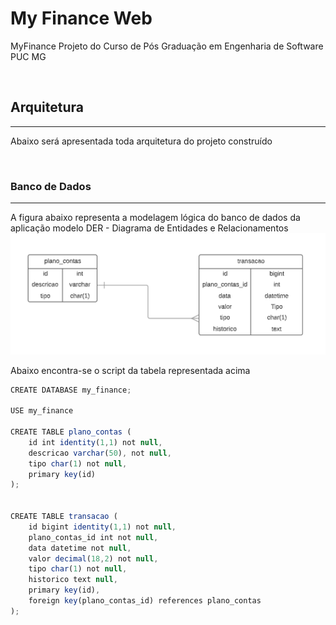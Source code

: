 # My Finance Web
MyFinance Projeto do Curso de Pós Graduação em Engenharia de Software PUC MG

<br>

## Arquitetura

<hr>

Abaixo será apresentada toda arquitetura do projeto construído

<br>

### Banco de Dados
<hr>
A figura abaixo representa a modelagem lógica do banco de dados da aplicação modelo DER - Diagrama de Entidades e Relacionamentos

<br>

<img src="docs\DER.png" alt="diagram">

<br>

Abaixo encontra-se o script da tabela representada acima



```javascript
CREATE DATABASE my_finance;

USE my_finance

CREATE TABLE plano_contas (
    id int identity(1,1) not null,
    descricao varchar(50), not null,
    tipo char(1) not null,
    primary key(id)
);


CREATE TABLE transacao (
    id bigint identity(1,1) not null,
    plano_contas_id int not null,
    data datetime not null,
    valor decimal(18,2) not null,
    tipo char(1) not null,
    historico text null,
    primary key(id),
    foreign key(plano_contas_id) references plano_contas
);
```

